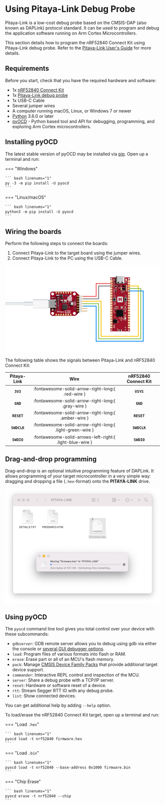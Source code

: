 # Using Pitaya-Link Debug Probe

Pitaya-Link is a low-cost debug probe based on the CMSIS-DAP (also known as DAPLink) protocol standard. It can be used to program and debug the application software running on Arm Cortex Microcontrollers.

This section details how to program the nRF52840 Connect Kit using Pitaya-Link debug probe. Refer to the [Pitaya-Link User's Guide](https://wiki.makerdiary.com/pitaya-link/) for more details.

## Requirements

Before you start, check that you have the required hardware and software:

- 1x [nRF52840 Connect Kit](https://makerdiary.com/products/nrf52840-connectkit)
- 1x [Pitaya-Link debug probe](https://makerdiary.com/products/pitaya-link)
- 1x USB-C Cable
- Several jumper wires
- A computer running macOS, Linux, or Windows 7 or newer
- [Python](https://www.python.org/downloads/) 3.6.0 or later
- [pyOCD](https://github.com/pyocd/pyOCD) - Python based tool and API for debugging, programming, and exploring Arm Cortex microcontrollers.

## Installing pyOCD

The latest stable version of pyOCD may be installed via [pip](https://pip.pypa.io/en/stable/index.html). Open up a terminal and run:

=== "Windows"

    ``` bash linenums="1"
    py -3 -m pip install -U pyocd
    ```

=== "Linux/macOS"

    ``` bash linenums="1"
    python3 -m pip install -U pyocd
    ```

## Wiring the boards

Perform the following steps to connect the boards:

1. Connect Pitaya-Link to the target board using the jumper wires.
2. Connect Pitaya-Link to the PC using the USB-C Cable.

![](../assets/images/pitayalink_wiring_boards.png)

The following table shows the signals between Pitaya-Link and nRF52840 Connect Kit:

| Pitaya-Link  | Wire                                                      | nRF52840 Connect Kit |
|:------------:|:---------------------------------------------------------:|:--------------------:|
| __`3V3`__    | :fontawesome-solid-arrow-right-long:{ .red-wire }         | __`VSYS`__           |
| __`GND`__    | :fontawesome-solid-arrow-right-long:{ .gray-wire }        | __`GND`__            |
| __`RESET`__  | :fontawesome-solid-arrow-right-long:{ .amber-wire }       | __`RESET`__          |
| __`SWDCLK`__ | :fontawesome-solid-arrow-right-long:{ .light-green-wire } | __`SWDCLK`__         |
| __`SWDIO`__  | :fontawesome-solid-arrows-left-right:{ .light-blue-wire } | __`SWDIO`__          |

## Drag-and-drop programming

Drag-and-drop is an optional intuitive programming feature of DAPLink. It allows programming of your target microcontroller in a very simple way: dragging and dropping a file (`.hex`-format) onto the __PITAYA-LINK__ drive.

![](../assets/images/pitayalink_drag_n_drop.png)

## Using pyOCD

The `pyocd` command line tool gives you total control over your device with these subcommands:

- `gdbserver`: GDB remote server allows you to debug using gdb via either the console or [several GUI debugger options](https://pyocd.io/docs/gdb_setup).
- `load`: Program files of various formats into flash or RAM.
- `erase`: Erase part or all of an MCU's flash memory.
- `pack`: Manage [CMSIS Device Family Packs](https://open-cmsis-pack.github.io/Open-CMSIS-Pack-Spec/main/html/index.html) that provide additional target device support.
- `commander`: Interactive REPL control and inspection of the MCU.
- `server`: Share a debug probe with a TCP/IP server.
- `reset`: Hardware or software reset of a device.
- `rtt`: Stream Segger RTT IO with any debug probe.
- `list`: Show connected devices.

You can get additional help by adding `--help` option.

To load/erase the nRF52840 Connect Kit target, open up a terminal and run:

=== "Load `.hex`"

    ``` bash linenums="1"
    pyocd load -t nrf52840 firmware.hex
    ```

=== "Load `.bin`"

    ``` bash linenums="1"
    pyocd load -t nrf52840 --base-address 0x1000 firmware.bin
    ```

=== "Chip Erase"

    ``` bash linenums="1"
    pyocd erase -t nrf52840 --chip
    ```
